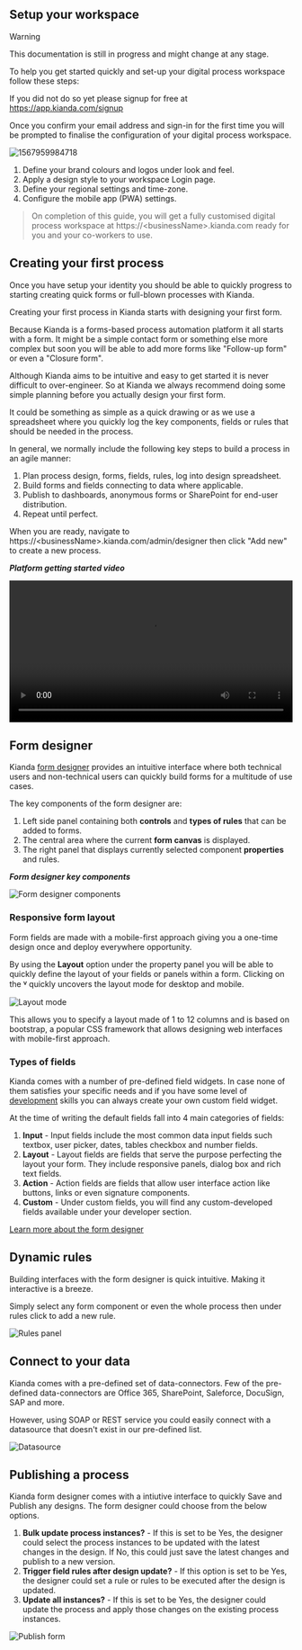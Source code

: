 ## Setup your workspace

> [!WARNING]
> This documentation is still in progress and might change at any stage.

To help you get started quickly and set-up your digital process workspace follow these steps:

If you did not do so yet please signup for free at https://app.kianda.com/signup

Once you confirm your email address and sign-in for the first time you will be prompted to finalise the configuration of your digital process workspace.

![1567959984718](images/get-started-setup.png)

1. Define your brand colours and  logos under look and feel.
2. Apply a design style to your workspace Login page.
3. Define your regional settings and time-zone.
4. Configure the mobile app (PWA) settings.

> On completion of this guide, you will get a fully customised digital process workspace at https://&lt;businessName&gt;.kianda.com ready for you and your co-workers to use.
>

## Creating your first process

Once you have setup your identity you should be able to quickly progress to starting creating quick forms or full-blown processes with Kianda.

Creating your first process in Kianda starts with designing your first form.

Because Kianda is a forms-based process automation platform it all starts with a form. It might be a simple contact form or something else more complex but soon you will be able to add more forms like "Follow-up form" or even a "Closure form".

Although Kianda aims to be intuitive and easy to get started it is never difficult to over-engineer. So at Kianda we always recommend doing some simple planning before you actually design your first form.

It could be something as simple as a quick drawing or as we use a spreadsheet where you quickly log the key components, fields or rules that should be needed in the process.

In general, we normally include the following key steps to build a process in an agile manner:

1. Plan process design, forms, fields, rules, log into design spreadsheet.
2. Build forms and fields connecting to data where applicable.
3. Publish to dashboards, anonymous forms or SharePoint for end-user distribution.
4. Repeat until perfect.

When you are ready, navigate to https://&lt;businessName&gt;.kianda.com/admin/designer then click "Add new" to create a new process.

***Platform getting started video***

<video width="100%" style="width:100%" controls>
    <source src="videos/Kianda-get-started.mp4">
    Your browser does not support the video tag.
    </source>
</video>

## Form designer

Kianda [form designer](form-designer.md) provides an intuitive interface where both technical users and non-technical users can quickly build forms for a multitude of use cases.

The key components of the form designer are:

1. Left side panel containing both **controls** and **types of rules** that can be added to forms.
2. The central area where the current **form canvas** is displayed.
3. The right panel that displays currently selected component **properties** and rules.

***Form designer key components***

![Form designer components](images/form-designer.png)

### Responsive form layout

Form fields are made with a mobile-first approach giving you a one-time design once and deploy everywhere opportunity.

By using the **Layout** option under the property panel you will be able to quickly define the layout of your fields or panels within a form. Clicking on the **ⱽ** quickly uncovers the layout mode for desktop and mobile.

![Layout mode](images/layout-mode.png)

This allows you to specify a layout made of 1 to 12 columns and is based on bootstrap, a popular CSS  framework that allows designing web interfaces with mobile-first approach.

### Types of fields

Kianda comes with a number of pre-defined field widgets. In case none of them satisfies your specific needs and if you have some level of [development](development.md) skills you can always create your own custom field widget.

At the time of writing the default fields fall into 4 main categories of fields:

1. **Input** - Input fields include the most common data input fields such textbox, user picker, dates, tables checkbox and number fields.
2. **Layout** - Layout fields are fields that serve the purpose perfecting the layout your form. They include responsive panels, dialog box and rich text fields.
3. **Action** - Action fields are fields that allow user interface action like buttons, links or even signature components.
4. **Custom**  - Under custom fields, you will find any custom-developed fields available under your developer section.

[Learn more about the form designer](form-designer.md)

## Dynamic rules

Building interfaces with the form designer is quick intuitive. Making it interactive is a breeze. 

Simply select any form component or even the whole process then under rules click to add a new rule.

![Rules panel](images/rules-panel.png)

## Connect to your data

Kianda comes with a pre-defined set of data-connectors. Few of the pre-defined data-connectors are Office 365, SharePoint, Saleforce, DocuSign, SAP and more. 

However, using SOAP or REST service you could easily connect with a datasource that doesn't exist in our pre-defined list.

![Datasource](images\data-source.PNG)

## Publishing a process

Kianda form designer comes with a intiutive interface to quickly Save and Publish any designs. The form designer could choose from the below options.

1. **Bulk update process instances?** - If this is set to be Yes, the designer could select the process instances to be updated with the latest changes in the design.  If No, this could just save the latest changes and publish to a new version.
2. **Trigger field rules after design update?** - If this option is set to be Yes, the designer could set a rule or rules to be executed after the design is updated. 
3. **Update all instances?** - If this is set to be Yes, the designer could update the process and apply those changes on the existing process instances. 

![Publish form](images\Publish.PNG)